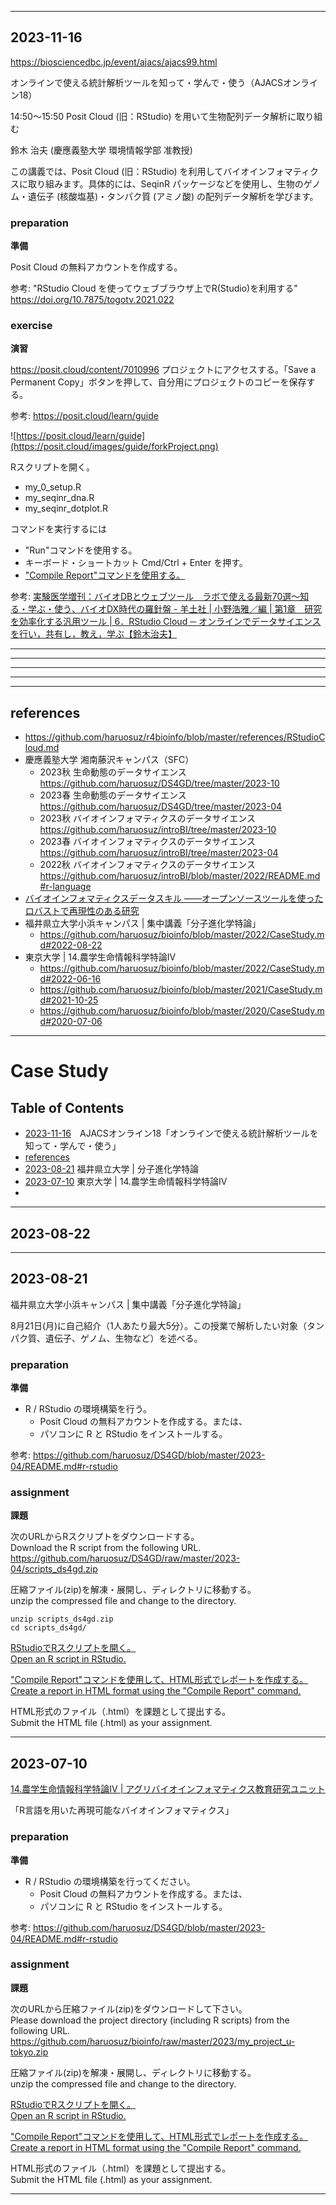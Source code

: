 
----------
## 2023-11-16

https://biosciencedbc.jp/event/ajacs/ajacs99.html

オンラインで使える統計解析ツールを知って・学んで・使う（AJACSオンライン18）

14:50～15:50	
Posit Cloud (旧：RStudio) を用いて生物配列データ解析に取り組む

鈴木 治夫 (慶應義塾大学 環境情報学部 准教授)

この講義では、Posit Cloud (旧：RStudio) を利用してバイオインフォマティクスに取り組みます。具体的には、SeqinR パッケージなどを使用し、生物のゲノム・遺伝子 (核酸塩基)・タンパク質 (アミノ酸) の配列データ解析を学びます。

### preparation
**準備**

Posit Cloud の無料アカウントを作成する。

参考: "RStudio Cloud を使ってウェブブラウザ上でR(Studio)を利用する" https://doi.org/10.7875/togotv.2021.022

### exercise
**演習**

https://posit.cloud/content/7010996
プロジェクトにアクセスする。「Save a Permanent Copy」ボタンを押して、自分用にプロジェクトのコピーを保存する。  

参考: https://posit.cloud/learn/guide

![https://posit.cloud/learn/guide](https://posit.cloud/images/guide/forkProject.png)

Rスクリプトを開く。
- my_0_setup.R
- my_seqinr_dna.R
- my_seqinr_dotplot.R

コマンドを実行するには
- "Run"コマンドを使用する。
- キーボード・ショートカット Cmd/Ctrl + Enter を押す。
- ["Compile Report"コマンドを使用する。](https://github.com/haruosuz/DS4GD/blob/master/2020/CaseStudy.md#compile-report)

参考: 
[実験医学増刊：バイオDBとウェブツール　ラボで使える最新70選〜知る・学ぶ・使う、バイオDX時代の羅針盤 - 羊土社
|
小野浩雅／編
|
第1章　研究を効率化する汎用ツール
|
6．RStudio Cloud ─ オンラインでデータサイエンスを行い，共有し，教え，学ぶ【鈴木治夫】
](https://www.yodosha.co.jp/yodobook/book/9784758104067/)

----------

----------

----------

----------

----------
## references

- https://github.com/haruosuz/r4bioinfo/blob/master/references/RStudioCloud.md
- 慶應義塾大学 湘南藤沢キャンパス（SFC）
  - 2023秋 生命動態のデータサイエンス https://github.com/haruosuz/DS4GD/tree/master/2023-10
  - 2023春 生命動態のデータサイエンス https://github.com/haruosuz/DS4GD/tree/master/2023-04
  - 2023秋 バイオインフォマティクスのデータサイエンス https://github.com/haruosuz/introBI/tree/master/2023-10
  - 2023春 バイオインフォマティクスのデータサイエンス https://github.com/haruosuz/introBI/tree/master/2023-04
  - 2022秋 バイオインフォマティクスのデータサイエンス https://github.com/haruosuz/introBI/blob/master/2022/README.md#r-language
- [バイオインフォマティクスデータスキル ――オープンソースツールを使ったロバストで再現性のある研究](https://www.oreilly.co.jp/books/9784873118635/)
- 福井県立大学小浜キャンパス | 集中講義「分子進化学特論」
  - https://github.com/haruosuz/bioinfo/blob/master/2022/CaseStudy.md#2022-08-22
- 東京大学 | 14.農学生命情報科学特論IV
  - https://github.com/haruosuz/bioinfo/blob/master/2022/CaseStudy.md#2022-06-16
  - https://github.com/haruosuz/bioinfo/blob/master/2021/CaseStudy.md#2021-10-25
  - https://github.com/haruosuz/bioinfo/blob/master/2020/CaseStudy.md#2020-07-06

----------

# Case Study

## Table of Contents

- [2023-11-16](#2023-11-16)　AJACSオンライン18「オンラインで使える統計解析ツールを知って・学んで・使う」
- [references](#references)
- [2023-08-21](#2023-08-21) 福井県立大学 | 分子進化学特論
- [2023-07-10](#2023-07-10) 東京大学 | 14.農学生命情報科学特論IV
- [](#)

----------
## 2023-08-22

----------
## 2023-08-21

福井県立大学小浜キャンパス | 集中講義「分子進化学特論」

8月21日(月)に自己紹介（1人あたり最大5分）。この授業で解析したい対象（タンパク質、遺伝子、ゲノム、生物など）を述べる。  

### preparation
**準備**

- R / RStudio の環境構築を行う。
  - Posit Cloud の無料アカウントを作成する。または、
  - パソコンに R と RStudio をインストールする。

参考: 
https://github.com/haruosuz/DS4GD/blob/master/2023-04/README.md#r-rstudio

### assignment
**課題**

次のURLからRスクリプトをダウンロードする。  
Download the R script from the following URL.  
https://github.com/haruosuz/DS4GD/raw/master/2023-04/scripts_ds4gd.zip

圧縮ファイル(zip)を解凍・展開し、ディレクトリに移動する。  
unzip the compressed file and change to the directory.  
```
unzip scripts_ds4gd.zip
cd scripts_ds4gd/
```

[RStudioでRスクリプトを開く。  
Open an R script in RStudio.](https://r4ds.had.co.nz/workflow-scripts.html)  

["Compile Report"コマンドを使用して、HTML形式でレポートを作成する。  
Create a report in HTML format using the "Compile Report" command.](https://github.com/haruosuz/DS4GD/blob/master/2020/CaseStudy.md#compile-report)  

HTML形式のファイル（.html）を課題として提出する。  
Submit the HTML file (.html) as your assignment.  

----------
## 2023-07-10

[14.農学生命情報科学特論IV | アグリバイオインフォマティクス教育研究ユニット](http://www.iu.a.u-tokyo.ac.jp/lectures/AG14/)

「R言語を用いた再現可能なバイオインフォマティクス」

### preparation
**準備**

- R / RStudio の環境構築を行ってください。
  - Posit Cloud の無料アカウントを作成する。または、
  - パソコンに R と RStudio をインストールする。

参考: 
https://github.com/haruosuz/DS4GD/blob/master/2023-04/README.md#r-rstudio

### assignment
**課題**

次のURLから圧縮ファイル(zip)をダウンロードして下さい。  
Please download the project directory (including R scripts) from the following URL.  
https://github.com/haruosuz/bioinfo/raw/master/2023/my_project_u-tokyo.zip

圧縮ファイル(zip)を解凍・展開し、ディレクトリに移動する。  
unzip the compressed file and change to the directory.  

[RStudioでRスクリプトを開く。  
Open an R script in RStudio.](https://r4ds.had.co.nz/workflow-scripts.html)

["Compile Report"コマンドを使用して、HTML形式でレポートを作成する。  
Create a report in HTML format using the "Compile Report" command.](https://github.com/haruosuz/DS4GD/blob/master/2020/CaseStudy.md#compile-report)

HTML形式のファイル（.html）を課題として提出する。  
Submit the HTML file (.html) as your assignment.

----------

